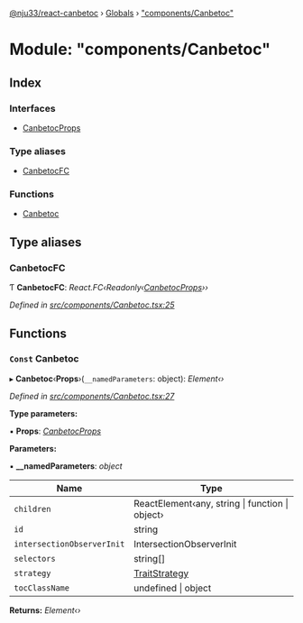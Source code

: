 [@nju33/react-canbetoc](../README.md) › [Globals](../globals.md) › ["components/Canbetoc"](_components_canbetoc_.md)

# Module: "components/Canbetoc"

## Index

### Interfaces

* [CanbetocProps](../interfaces/_components_canbetoc_.canbetocprops.md)

### Type aliases

* [CanbetocFC](_components_canbetoc_.md#canbetocfc)

### Functions

* [Canbetoc](_components_canbetoc_.md#const-canbetoc)

## Type aliases

###  CanbetocFC

Ƭ **CanbetocFC**: *React.FC‹Readonly‹[CanbetocProps](../interfaces/_components_canbetoc_.canbetocprops.md)››*

*Defined in [src/components/Canbetoc.tsx:25](https://github.com/nju33/react-canbetoc/blob/9a57d40/src/components/Canbetoc.tsx#L25)*

## Functions

### `Const` Canbetoc

▸ **Canbetoc**‹**Props**›(`__namedParameters`: object): *Element‹›*

*Defined in [src/components/Canbetoc.tsx:27](https://github.com/nju33/react-canbetoc/blob/9a57d40/src/components/Canbetoc.tsx#L27)*

**Type parameters:**

▪ **Props**: *[CanbetocProps](../interfaces/_components_canbetoc_.canbetocprops.md)*

**Parameters:**

▪ **__namedParameters**: *object*

Name | Type |
------ | ------ |
`children` | ReactElement‹any, string &#124; function &#124; object› |
`id` | string |
`intersectionObserverInit` | IntersectionObserverInit |
`selectors` | string[] |
`strategy` | [TraitStrategy](../interfaces/_strategies_storategy_.traitstrategy.md) |
`tocClassName` | undefined &#124; object |

**Returns:** *Element‹›*
